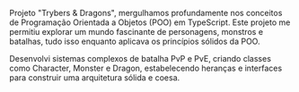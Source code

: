 Projeto "Trybers & Dragons", mergulhamos profundamente nos conceitos de Programação Orientada a Objetos (POO) em TypeScript. Este projeto me permitiu explorar um mundo fascinante de personagens, monstros e batalhas, tudo isso enquanto aplicava os princípios sólidos da POO.

 Desenvolvi sistemas complexos de batalha PvP e PvE, criando classes como Character, Monster e Dragon, estabelecendo heranças e interfaces para construir uma arquitetura sólida e coesa.
